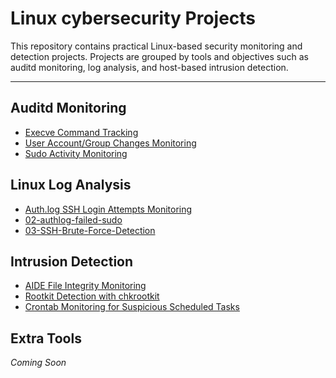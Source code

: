 #  Linux cybersecurity Projects

This repository contains practical Linux-based security monitoring and detection projects. Projects are grouped by tools and objectives such as auditd monitoring, log analysis, and host-based intrusion detection.

---

##  Auditd Monitoring

- [Execve Command Tracking](./auditd-monitoring/01-execve-command-tracking)
- [User Account/Group Changes Monitoring](./auditd-monitoring/02-user-account-monitoring)
- [Sudo Activity Monitoring](./auditd-monitoring/03-sudo-activity-monitoring)

##  Linux Log Analysis

- [Auth.log SSH Login Attempts Monitoring](./linux-log-analysis/01-authlog-login-attempts)
- [02-authlog-failed-sudo](./linux-log-analysis/02-failed-sudo-attempts)
- [03-SSH-Brute-Force-Detection](./linux-log-analysis/03-ssh-brute-force-detection)

##  Intrusion Detection
  
- [AIDE File Integrity Monitoring](./intrusion-detection/01-aide-file-integrity-monitoring)
- [Rootkit Detection with chkrootkit](./intrusion-detection/02-rootkit-detection-chkrootkit)
- [Crontab Monitoring for Suspicious Scheduled Tasks](./intrusion-detection/03-crontab-monitoring)



##  Extra Tools

*Coming Soon*
